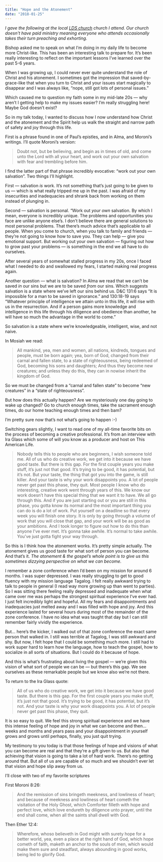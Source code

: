```yaml
---
title: "Hope and the Atonement"
date: "2018-01-25"
---
```


*I gave the following at the local [LDS church](https://www.mormon.org/) church I attend. Our church doesn't have paid ministry meaning everyone who attends occasionally takes their turn preaching and exhorting.*

Bishop asked me to speak on what I’m doing in my daily life to become more Christ-like. This has been an interesting talk to prepare for. It’s been really interesting to reflect on the important lessons I’ve learned over the past 5-6 years.

When I was growing up, I could never ever quite understand the role of Christ and his atonement. I sometimes got the impression that saved-by-grace-like that when you turn to Christ and your issues start magically to disappear and I was always like, “nope, still got lots of personal issues.”

Which caused me to question my faith some in my mid-late 20s — why aren’t I getting help to make my issues easier? I’m really struggling here! Maybe God doesn’t exist?

So in my talk today, I wanted to discuss how I now understand how Christ and the atonement and the Spirit help us walk the straight and narrow path of safety and joy through this life.

First is a phrase found in one of Paul’s epistles, and in Alma, and Moroni’s writings. I’ll quote Moroni’s version:

>Doubt not, but be believing, and begin as in times of old, and come unto the Lord with all your heart, and work out your own salvation with fear and trembling before him.

I find the latter part of that phrase incredibly evocative: “work out your own salvation”. Two things I’ll highlight.

First — salvation *is* work. It’s not something that’s just going to be given to us — which is what really tripped me up in the past. I was afraid of my insecurities and inadequacies and shrank back from working on them instead of plunging in.

Second — salvation is personal. “Work out *your own* salvation. By which I mean, everyone is incredibly unique. The problems and opportunities you face are unlike anyone else’s. I don’t believe there are general solutions to most personal problems. That there’s much advice that’s applicable to all people. When you come to church, when you talk to family and friends — they’re not going to know how to save you. They can help — give you emotional support. But working out your own salvation — figuring out how to grow past your problems — is something in the end we all have to do ourselves.

After several years of somewhat stalled progress in my 20s, once I faced what I needed to do and swallowed my fears, I started making real progress again.

Another question — what is salvation? In Alma we read that we can’t be saved *in* our sins but we are to be saved *from* our sins. Which suggests salvation is a state where we’ve left our sins behind us. D&C 131:6 says “It is impossible for a man to be saved in ignorance.” and 130:18-19 says “Whatever principle of intelligence we attain unto in this life, it will rise with us in the resurrection. And if a person gains more knowledge and intelligence in this life through his diligence and obedience than another, he will have so much the advantage in the world to come.”

So salvation is a state where we’re knowledgeable, intelligent, wise, and not naive.

In Mosiah we read:

>All mankind, yea, men and women, all nations, kindreds, tongues and people, must be born again; yea, born of God, changed from their carnal and fallen state, to a state of righteousness, being redeemed of God, becoming his sons and daughters; And thus they become new creatures; and unless they do this, they can in nowise inherit the kingdom of God.

So we must be changed from a “carnal and fallen state” to become “new creatures” in a “state of righteousness”.

But how does this actually happen? Are we mysteriously one day going to wake up changed? Go to church enough times, take the sacrament enough times, do our home teaching enough times and then bam?

I’m pretty sure now that’s not what’s going to happen :-)

Switching gears slightly, I want to read one of my all-time favorite bits on the process of becoming a creative professional. It’s from an interview with Ira Glass which some of will you know as a producer and host on This American Life.

>Nobody tells this to people who are beginners, I wish someone told me. All of us who do creative work, we get into it because we have good taste. But there is this gap. For the first couple years you make stuff, it’s just not that good. It’s trying to be good, it has potential, but it’s not. But your taste, the thing that got you into the game, is still killer. And your taste is why your work disappoints you. A lot of people never get past this phase, they quit. Most people I know who do interesting, creative work went through years of this. We know our work doesn’t have this special thing that we want it to have. We all go through this. And if you are just starting out or you are still in this phase, you gotta know its normal and the most important thing you can do is do a lot of work. Put yourself on a deadline so that every week you will finish one story. It is only by going through a volume of work that you will close that gap, and your work will be as good as your ambitions. And I took longer to figure out how to do this than anyone I’ve ever met. It’s gonna take awhile. It’s normal to take awhile. You’ve just gotta fight your way through.

So this is I think how the atonement works. It’s pretty simple actually. The atonement gives us good taste for what sort of person you can become. And that’s it. *The atonement & the gospel’s whole point is to give us this sometimes dizzying perspective on what we can become.*

I remember a zone conference when I’d been on my mission for around 6 months. I was super depressed. I was really struggling to get to good fluency with my mission language Tagalog. I felt really awkward trying to talk to people in general (I read way more growing up than went to parties). So I was sitting there feeling really depressed and inadequate when what came over me was perhaps the strongest spiritual experience I’ve ever had. I just felt incredibly light and hopeful. All my fears and disappointments and inadequacies just melted away and I was filled with hope and joy. And this experience lasted for several hours during most of the remainder of the zone conference. I have no idea what was taught that day but I can still remember fairly vividly the experience.

But... here’s the kicker, I walked out of that zone conference the exact same person that walked in. I still was terrible at Tagalog, I was still awkward and shy. But now, I felt hope that I could be something much more. I still had to work super hard to learn how the language, how to teach the gospel, how to socialize in all sorts of situations. But I could do it because of hope.

And this is what’s frustrating about living the gospel — we’re given this vision of what sort of people we can be — but there’s this gap. We see ourselves as these remarkable people but we know also we’re not there.

To return to the Ira Glass quote:

>All of us who do creative work, we get into it because we have good taste. But there is this gap. For the first couple years you make stuff, it’s just not that good. It’s trying to be good, it has potential, but it’s not. And your taste is why your work disappoints you. A lot of people never get past this phase, they quit.

It is so easy to quit. We feel this strong spiritual experience and we have this intense feeling of hope and joy in what we can become and then… weeks and months and years pass and your disappointment in yourself grows and grows until perhaps, finally, you just quit trying.

My testimony to you today is that those feelings of hope and visions of what you can become are real and that they’re a gift given to us. But also that achieving that vision is going to take a lot of hard work. There’s no getting around that. But all of us are capable of so much and we shouldn’t ever let that vision and hope slip away from us.

I’ll close with two of my favorite scriptures

First Moroni 8:26:

>And the remission of sins bringeth meekness, and lowliness of heart; and because of meekness and lowliness of heart cometh the visitation of the Holy Ghost, which Comforter filleth with hope and perfect love, which love endureth by diligence unto prayer, until the end shall come, when all the saints shall dwell with God.

Then Ether 12:4:

>Wherefore, whoso believeth in God might with surety hope for a better world, yea, even a place at the right hand of God, which hope cometh of faith, maketh an anchor to the souls of men, which would make them sure and steadfast, always abounding in good works, being led to glorify God.
